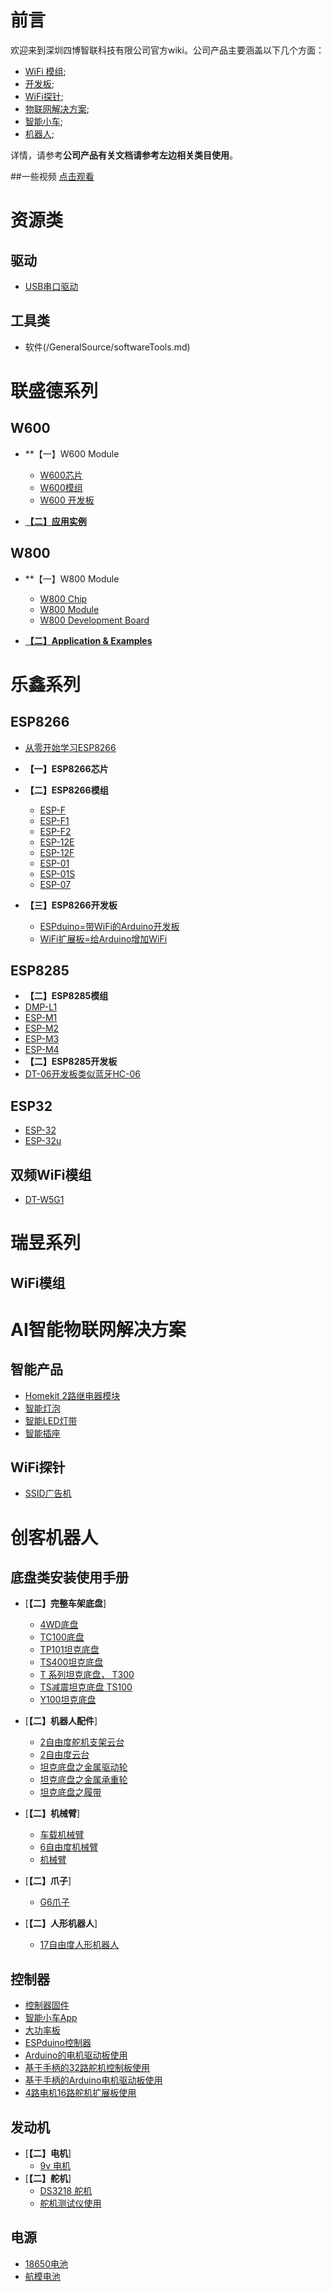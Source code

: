 # 前言

  欢迎来到深圳四博智联科技有限公司官方wiki。公司产品主要涵盖以下几个方面：
- [WiFi 模组](https://github.com/SmartArduino/DOITWiKi/wiki/扉页);
- [开发板](https://github.com/SmartArduino/DOITWiKi/wiki/扉页);
- [WiFi探针](https://github.com/SmartArduino/DOITWiKi/wiki/探针扉页);
- [物联网解决方案](https://github.com/SmartArduino/DOITWiKi/wiki/扉页);
- [智能小车](https://github.com/SmartArduino/DOITWiKi/wiki/扉页);
- [机器人](https://github.com/SmartArduino/DOITWiKi/wiki/扉页);

详情，请参考**公司产品有关文档请参考左边相关类目使用**。

\##一些视频 [点击观看](http://i.youku.com/i/UMjg3NjY2MDgxMg==/videos?spm=a2hzp.8244740.0.0)

# 资源类
## 驱动
  * [USB串口驱动](/GeneralSource/drivers.md)

## 工具类
  * 软件(/GeneralSource/softwareTools.md)

# 联盛德系列

## W600

* **【一】W600 Module
  * [W600芯片](C/C语言学习笔记-CH01-编程基础.md)
  * [W600模组](C/C语言学习笔记-CH02-基本语法.md)
  * [W600 开发板](C/C语言学习笔记-CH03-数组.md)
  
* [**【二】应用实例**](C/C-Code.md)



## W800

* **【一】W800 Module
  * [W800 Chip](C/C语言学习笔记-CH01-编程基础.md)
  * [W800 Module](C/C语言学习笔记-CH02-基本语法.md)
  * [W800 Development Board](C/C语言学习笔记-CH03-数组.md)
  
* [**【二】Application & Examples**](C/C-Code.md)


# 乐鑫系列

## ESP8266
* [从零开始学习ESP8266](ESPSeries/start/start.md)

* **【一】ESP8266芯片**
  
* **【二】ESP8266模组**
  * [ESP-F](ESPSeries/ESP8266/ESPF/espf.md)
  * [ESP-F1](ESPSeries/ESP8266/ESPF1/espf1.md)
  * [ESP-F2](ESPSeries/ESP8266/ESPF2/espf2.md)
  * [ESP-12E](ESPSeries/ESP8266/ESP12E/12e.md)
  * [ESP-12F](ESPSeries/ESP8266/ESP12F/esp12f.md)
  * [ESP-01](ESPSeries/ESP8266/ESP01/esp01.md)
  * [ESP-01S](ESPSeries/ESP8266/ESP01s/esp01s.md)
  * [ESP-07](ESPSeries/ESP8266/ESP07/esp07.md)
  
  
  
* **【三】ESP8266开发板**
  * [ESPduino=带WiFi的Arduino开发板](ESPSeries/ESP8266/ESPDUINO/espduino.md)
  * [WiFi扩展板=给Arduino增加WiFi](C/C语言学习笔记-CH03-数组.md)
  

## ESP8285

* **【二】ESP8285模组**
* [DMP-L1](ESPSeries/ESP8285/dmpl1/dmpl1.md)
* [ESP-M1](ESPSeries/ESP8285/espm1/espm1.md)
* [ESP-M2](ESPSeries/ESP8285/espm2/espm2.md)
* [ESP-M3](ESPSeries/ESP8285/espm3/espm3.md)
* [ESP-M4](ESPSeries/ESP8285/espm4/espm4.md)
* **【二】ESP8285开发板**
* [DT-06开发板类似蓝牙HC-06](ESPSeries/ESP8285/DT06/DT06.md)

## ESP32

* [ESP-32](/zhdocs/ESPSeries/ESP32/ESP32/esp32.md)
* [ESP-32u](ESPSeries/ESP32/ESP32u/esp32u.md)

## 双频WiFi模组

* [DT-W5G1](ESPSeries/W5G1/W15G.md)

# 瑞昱系列

## WiFi模组




# AI智能物联网解决方案

## 智能产品

* [Homekit 2路继电器模块](SmartProduct/homekit2relay/homekitrelay.md)
* [智能灯泡](OJ/README.md)
* [智能LED灯带](OJ/README.md)
* [智能插座](OJ/README.md)
## WiFi探针

* [SSID广告机](Prober/ssid/ssid.md)

# 创客机器人

## 底盘类安装使用手册

* [**【二】完整车架底盘**]
  * [4WD底盘](Robot/FrameChassis/4wdcarchassis/4wdcarchassis.md)
  * [TC100底盘](Robot/FrameChassis/TC100/tc100.md)
  * [TP101坦克底盘](Robot/FrameChassis/tp101/tp101.md)
  * [TS400坦克底盘](Robot/FrameChassis/TS400/ts100.md)
  * [T 系列坦克底盘， T300](Robot/FrameChassis/Tseriestank/Tseriest300.md)
  * [TS减震坦克底盘 TS100](Robot/FrameChassis/TStank/TStank.md)
  * [Y100坦克底盘](Robot/FrameChassis/Y100/Y100.md)
* [**【二】机器人配件**]
  * [2自由度舵机支架云台](Robot/FrameChassis/2dofbracket/2dofservobracket.md)
  * [2自由度云台](Robot/FrameChassis/2dofplatform/2dofplatform.md)
  * [坦克底盘之金属驱动轮](Robot/FrameChassis/MetaDrivingWheel/metaldrivingwheel.md)
  * [坦克底盘之金属承重轮](Robot/FrameChassis/MetalBearingWheel/MetalBearingWheel.md)
  * [坦克底盘之履带](Robot/FrameChassis/track/track.md)
* [**【二】机械臂**]
  * [车载机械臂](Robot/FrameChassis/cararm/cararm.md)
  * [6自由度机械臂](Robot/FrameChassis/gxrobotarm/gxrobotarm.md)
  * [机械臂](Robot/FrameChassis/robotarm/robotarm.md)
* [**【二】爪子**]
  * [G6爪子](Robot/FrameChassis/g6/g6.md)

* [**【二】人形机器人**]
  * [17自由度人形机器人](Robot/FrameChassis/17dof/17dofhumanod.md)

## 控制器

* [控制器固件](Robot/Controller/app/firmware.md)
* [智能小车App](Robot/Controller/app/AppforSmartCar.md)
* [大功率板](Robot/Controller/controller/BigPowerBoard.md)
* [ESPduino控制器](Robot/Controller/controller/espduinoController.md)
* [Arduino的电机驱动板使用](Robot/Controller/controller/unomotorshield.md)
* [基于手柄的32路舵机控制板使用](Robot/Controller/ps2/PS2SERVO32.md)
* [基于手柄的Arduino电机驱动板使用](Robot/Controller/ps2/ps2.md)
* [4路电机16路舵机扩展板使用](Robot/Controller/ps2/4motor16servo.md)

## 发动机
* [**【二】电机**]
  * [9v 电机](Robot/Engine/9vMotor/9vmotor.md)
* [**【二】舵机**]
  * [DS3218 舵机](Robot/Engine/ds3218/ds3218.md)
  * [舵机测试仪使用](Robot/Engine/servotester/servoTester.md)

## 电源

* [18650电池](FrontEnd/Vue/idea-to-vue.md)
* [航模电池](FrontEnd/Vue/vue-base-notes.md)



